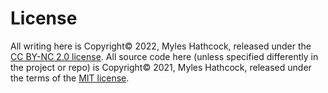 # License

All writing here is Copyright© 2022, Myles Hathcock, released under the
[CC BY-NC 2.0 license](https://creativecommons.org/licenses/by-nc/2.0/).
All source code here (unless specified differently in the project or repo)
is Copyright© 2021, Myles Hathcock, released under the terms of the
[MIT license](https://opensource.org/licenses/MIT).
